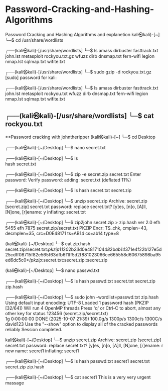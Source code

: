 # Password-Cracking-and-Hashing-Algorithms
Password Cracking and Hashing Algorithms and explanetion 
kali㉿kali)-[~]
└─$ cd /usr/share/wordlists
                                                                                       
┌──(kali㉿kali)-[/usr/share/wordlists]
└─$ ls 
amass  dirbuster   fasttrack.txt  john.lst  metasploit  rockyou.txt.gz  wfuzz
dirb   dnsmap.txt  fern-wifi      legion    nmap.lst    sqlmap.txt      wifite.txt
                                                                                       
┌──(kali㉿kali)-[/usr/share/wordlists]
└─$ sudo gzip -d rockyou.txt.gz     
[sudo] password for kali: 
                                                                                       
┌──(kali㉿kali)-[/usr/share/wordlists]
└─$ ls
amass  dirbuster   fasttrack.txt  john.lst  metasploit  rockyou.txt  wfuzz
dirb   dnsmap.txt  fern-wifi      legion    nmap.lst    sqlmap.txt   wifite.txt
                                                                                       
┌──(kali㉿kali)-[/usr/share/wordlists]
└─$ cat rockyou.txt      
-----------------------------------------------------------------------------------------
**Password cracking with johntheripper
(kali㉿kali)-[~]
└─$ cd Desktop 
                                                                                       
┌──(kali㉿kali)-[~/Desktop]
└─$ nano secret.txt
                                                                                       
┌──(kali㉿kali)-[~/Desktop]
└─$ ls  
hash  secret.txt
                                                                                       
┌──(kali㉿kali)-[~/Desktop]
└─$ zip -e secret.zip secret.txt
Enter password: 
Verify password: 
  adding: secret.txt (deflated 11%)
                                                                                       
┌──(kali㉿kali)-[~/Desktop]
└─$ ls
hash  secret.txt  secret.zip
                                                                                       
┌──(kali㉿kali)-[~/Desktop]
└─$ unzip secret.zip
Archive:  secret.zip
[secret.zip] secret.txt password: 
replace secret.txt? [y]es, [n]o, [A]ll, [N]one, [r]ename: y
  inflating: secret.txt              
                                                                                       
┌──(kali㉿kali)-[~/Desktop]
└─$ zip2john secret.zip > zip.hash
ver 2.0 efh 5455 efh 7875 secret.zip/secret.txt PKZIP Encr: TS_chk, cmplen=43, decmplen=35, crc=D0E48171 ts=AB14 cs=ab14 type=8

(kali㉿kali)-[~/Desktop]
└─$ cat zip.hash
secret.zip/secret.txt:$pkzip$1*1*2*0*2b*23*d0e48171*0*44*8*2b*ab14*371e4f22b127e5d25cdff08715f82e565f63dfb6f1ff5d2f881023066ce665558d60675898ba95ed6dc5c0*$/pkzip$:secret.txt:secret.zip::secret.zip

(kali㉿kali)-[~/Desktop]
└─$ nano passwd.txt
                                                                                       
┌──(kali㉿kali)-[~/Desktop]
└─$ ls
hash  passwd.txt  secret.txt  secret.zip  zip.hash
                                                                                       
┌──(kali㉿kali)-[~/Desktop]
└─$ sudo john -wordlist=passwd.txt zip.hash                                     
Using default input encoding: UTF-8
Loaded 1 password hash (PKZIP [32/64])
Will run 4 OpenMP threads
Press 'q' or Ctrl-C to abort, almost any other key for status
123456           (secret.zip/secret.txt)     
1g 0:00:00:00 DONE (2025-10-07 21:39) 100.0g/s 1300p/s 1300c/s 1300C/s david123
Use the "--show" option to display all of the cracked passwords reliably
Session completed. 

kali㉿kali)-[~/Desktop]
└─$ unzip secret.zip
Archive:  secret.zip
[secret.zip] secret.txt password: 
replace secret.txt? [y]es, [n]o, [A]ll, [N]one, [r]ename: r
new name: secret1
  inflating: secret1                 
                                                                                       
┌──(kali㉿kali)-[~/Desktop]
└─$ ls
hash  passwd.txt  secret1  secret.txt  secret.zip  zip.hash
                                                                                       
┌──(kali㉿kali)-[~/Desktop]
└─$ cat secret1 
This is a very very urgent massage
